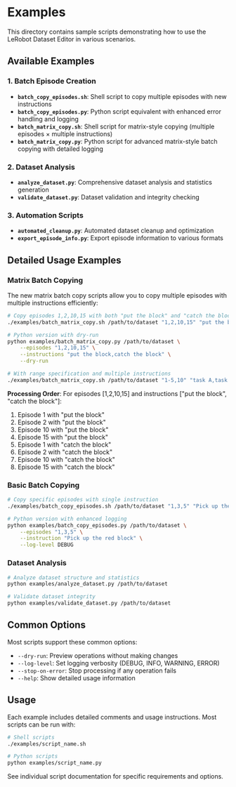 # Examples

This directory contains sample scripts demonstrating how to use the LeRobot Dataset Editor in various scenarios.

## Available Examples

### 1. Batch Episode Creation

- **`batch_copy_episodes.sh`**: Shell script to copy multiple episodes with new instructions
- **`batch_copy_episodes.py`**: Python script equivalent with enhanced error handling and logging
- **`batch_matrix_copy.sh`**: Shell script for matrix-style copying (multiple episodes × multiple instructions)
- **`batch_matrix_copy.py`**: Python script for advanced matrix-style batch copying with detailed logging

### 2. Dataset Analysis

- **`analyze_dataset.py`**: Comprehensive dataset analysis and statistics generation
- **`validate_dataset.py`**: Dataset validation and integrity checking

### 3. Automation Scripts

- **`automated_cleanup.py`**: Automated dataset cleanup and optimization
- **`export_episode_info.py`**: Export episode information to various formats

## Detailed Usage Examples

### Matrix Batch Copying

The new matrix batch copy scripts allow you to copy multiple episodes with multiple instructions efficiently:

```bash
# Copy episodes 1,2,10,15 with both "put the block" and "catch the block" instructions
./examples/batch_matrix_copy.sh /path/to/dataset "1,2,10,15" "put the block,catch the block"

# Python version with dry-run
python examples/batch_matrix_copy.py /path/to/dataset \
    --episodes "1,2,10,15" \
    --instructions "put the block,catch the block" \
    --dry-run

# With range specification and multiple instructions
./examples/batch_matrix_copy.sh /path/to/dataset "1-5,10" "task A,task B,task C"
```

**Processing Order**: For episodes [1,2,10,15] and instructions ["put the block", "catch the block"]:
1. Episode 1 with "put the block"
2. Episode 2 with "put the block"  
3. Episode 10 with "put the block"
4. Episode 15 with "put the block"
5. Episode 1 with "catch the block"
6. Episode 2 with "catch the block"
7. Episode 10 with "catch the block"
8. Episode 15 with "catch the block"

### Basic Batch Copying

```bash
# Copy specific episodes with single instruction
./examples/batch_copy_episodes.sh /path/to/dataset "1,3,5" "Pick up the red block"

# Python version with enhanced logging
python examples/batch_copy_episodes.py /path/to/dataset \
    --episodes "1,3,5" \
    --instruction "Pick up the red block" \
    --log-level DEBUG
```

### Dataset Analysis

```bash
# Analyze dataset structure and statistics
python examples/analyze_dataset.py /path/to/dataset

# Validate dataset integrity
python examples/validate_dataset.py /path/to/dataset
```

## Common Options

Most scripts support these common options:

- `--dry-run`: Preview operations without making changes
- `--log-level`: Set logging verbosity (DEBUG, INFO, WARNING, ERROR)
- `--stop-on-error`: Stop processing if any operation fails
- `--help`: Show detailed usage information

## Usage

Each example includes detailed comments and usage instructions. Most scripts can be run with:

```bash
# Shell scripts
./examples/script_name.sh

# Python scripts  
python examples/script_name.py
```

See individual script documentation for specific requirements and options.